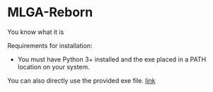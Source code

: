 # MLGA-Reborn
You know what it is

Requirements for installation:

* You must have Python 3+ installed and the exe placed in a PATH location on your system.

You can also directly use the provided exe file. [link](https://drive.google.com/file/d/1KGMv2gqI_IjPZDOldw0w7mee2WKBbm-W/view?usp=sharing)


